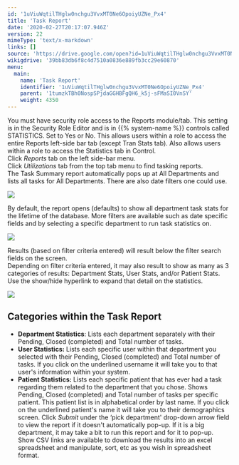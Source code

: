 ```yaml
---
id: '1uViuWqtilTHglw0nchgu3VvxMT0Ne6OpoiyUZNe_Px4'
title: 'Task Report'
date: '2020-02-27T20:17:07.946Z'
version: 22
mimeType: 'text/x-markdown'
links: []
source: 'https://drive.google.com/open?id=1uViuWqtilTHglw0nchgu3VvxMT0Ne6OpoiyUZNe_Px4'
wikigdrive: '39bb83db6f8c4d7510a0836e889fb3cc29e60870'
menu:
  main:
    name: 'Task Report'
    identifier: '1uViuWqtilTHglw0nchgu3VvxMT0Ne6OpoiyUZNe_Px4'
    parent: '1tumzkTBh0NospSPjdaGGHBFgQH6_k5j-sFMaSI0VnSY'
    weight: 4350
---
```

You must have security role access to the Reports module/tab. This setting is in the Security Role Editor and is in {{% system-name %}} controls called STATISTICS. Set to Yes or No. This allows users within a role to access the entire Reports left-side bar tab (except Tran Stats tab). Also allows users within a role to access the Statistics tab in Control.  
Click *Reports* tab on the left side-bar menu.  
Click *Utilizations* tab from the top tab menu to find tasking reports.  
The Task Summary report automatically pops up at All Departments and lists all tasks for All Departments. There are also date filters one could use.
  
![](../task-report.assets/100002010000036E000001E6DAFA422600C08EA5.png)  

By default, the report opens (defaults) to show all department task stats for the lifetime of the database. More filters are available such as date specific fields and by selecting a specific department to run task statistics on.
  
![](../task-report.assets/1000020100000422000001862B6D9A915D0EC861.png)  

Results (based on filter criteria entered) will result below the filter search fields on the screen.  
Depending on filter criteria entered, it may also result to show as many as 3 categories of results: Department Stats, User Stats, and/or Patient Stats. Use the show/hide hyperlink to expand that detail on the statistics.
  
![](../task-report.assets/10000201000004220000018643574E62957B2996.png)  

  
## Categories within the Task Report  

* <strong>Department Statistics</strong>: Lists each department separately with their Pending, Closed (completed) and Total number of tasks.
* <strong>User Statistics:</strong> Lists each specific user within that department you selected with their Pending, Closed (completed) and Total number of tasks. If you click on the underlined username it will take you to that user's information within your system.
* <strong>Patient Statistics:</strong> Lists each specific patient that has ever had a task regarding them related to the department that you chose. Shows Pending, Closed (completed) and Total number of tasks per specific patient. This patient list is in alphabetical order by last name. If you click on the underlined patient's name it will take you to their demographics screen.
Click *Submit* under the ‘pick department' drop-down arrow field to view the report if it doesn't automatically pop-up. If it is a big department, it may take a bit to run this report and for it to pop-up.  
Show CSV links are available to download the results into an excel spreadsheet and manipulate, sort, etc as you wish in spreadsheet format.
